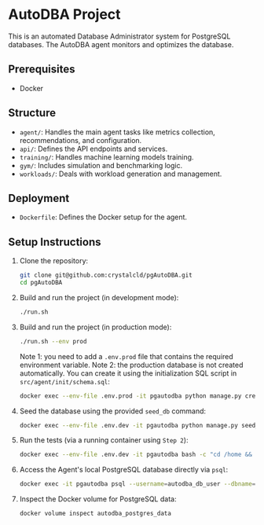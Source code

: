 
# AutoDBA Project
This is an automated Database Administrator system for PostgreSQL databases.
The AutoDBA agent monitors and optimizes the database.

## Prerequisites
- Docker

## Structure
- `agent/`: Handles the main agent tasks like metrics collection, recommendations, and configuration.
- `api/`: Defines the API endpoints and services.
- `training/`: Handles machine learning models training.
- `gym/`: Includes simulation and benchmarking logic.
- `workloads/`: Deals with workload generation and management.

## Deployment
- `Dockerfile`: Defines the Docker setup for the agent.

## Setup Instructions

1. Clone the repository:

    ```bash
    git clone git@github.com:crystalcld/pgAutoDBA.git
    cd pgAutoDBA
    ```

2. Build and run the project (in development mode):

    ```bash
    ./run.sh
    ```

3. Build and run the project (in production mode):

    ```bash
    ./run.sh --env prod
    ```

    Note 1: you need to add a `.env.prod` file that contains the required environment variable.
    Note 2: the production database is not created automatically. You can create it using the initialization SQL script in `src/agent/init/schema.sql`:
    ```bash
    docker exec --env-file .env.prod -it pgautodba python manage.py create_db
    ```

4. Seed the database using the provided `seed_db` command:

    ```bash
    docker exec --env-file .env.dev -it pgautodba python manage.py seed_db
    ```

5. Run the tests (via a running container using `Step 2`):

    ```bash
    docker exec --env-file .env.dev -it pgautodba bash -c "cd /home && pytest"
    ```

6. Access the Agent's local PostgreSQL database directly via `psql`:

    ```bash
    docker exec -it pgautodba psql --username=autodba_db_user --dbname=autodba_db
    ```

7. Inspect the Docker volume for PostgreSQL data:

    ```bash
    docker volume inspect autodba_postgres_data
    ```
